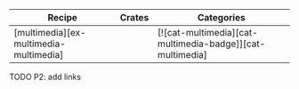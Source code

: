| Recipe | Crates | Categories |
|--------|--------|------------|
| [multimedia][ex-multimedia-multimedia] |  | [![cat-multimedia][cat-multimedia-badge]][cat-multimedia] |

<div class="hidden">
TODO P2: add links
</div>
